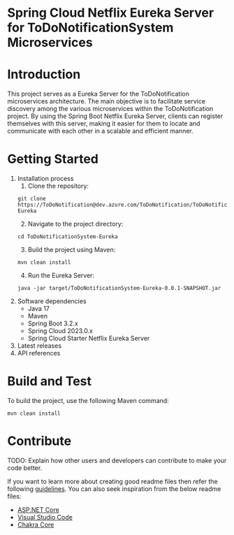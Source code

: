 # Spring Cloud Netflix Eureka Server for ToDoNotificationSystem Microservices

# Introduction 
This project serves as a Eureka Server for the ToDoNotification microservices architecture. The main objective is to facilitate service discovery among the various microservices within the ToDoNotification project. By using the Spring Boot Netflix Eureka Server, clients can register themselves with this server, making it easier for them to locate and communicate with each other in a scalable and efficient manner. 



# Getting Started
1.	Installation process
    1. Clone the repository:
    ```
    git clone https://ToDoNotification@dev.azure.com/ToDoNotification/ToDoNotificationSystem/_git/ToDoNotificationSystem-Eureka
    
    ```
    2. Navigate to the project directory:
    ```
    cd ToDoNotificationSystem-Eureka

    ```
    3. Build the project using Maven:
    ```
    mvn clean install

    ```
    4. Run the Eureka Server:
    ```
    java -jar target/ToDoNotificationSystem-Eureka-0.0.1-SNAPSHOT.jar
    
    ```
2.	Software dependencies
    - Java 17
    - Maven
    - Spring Boot 3.2.x
    - Spring Cloud 2023.0.x
    - Spring Cloud Starter Netflix Eureka Server
3.	Latest releases
4.	API references

# Build and Test
To build the project, use the following Maven command:
```
mvn clean install

```

# Contribute
TODO: Explain how other users and developers can contribute to make your code better. 

If you want to learn more about creating good readme files then refer the following [guidelines](https://docs.microsoft.com/en-us/azure/devops/repos/git/create-a-readme?view=azure-devops). You can also seek inspiration from the below readme files:
- [ASP.NET Core](https://github.com/aspnet/Home)
- [Visual Studio Code](https://github.com/Microsoft/vscode)
- [Chakra Core](https://github.com/Microsoft/ChakraCore)